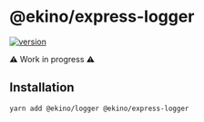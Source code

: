 # @ekino/express-logger

[![version](https://img.shields.io/npm/v/@ekino/express-logger.svg?style=flat-square)](https://www.npmjs.com/package/@ekino/express-logger)

:warning: Work in progress :warning:

## Installation

```sh
yarn add @ekino/logger @ekino/express-logger
```
